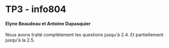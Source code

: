 # TP3 - info804
####  Elyne Beaudeau et Antoine Dupasquier

Nous avons traité complètement les questions jusqu'à 2.4.
Et partiellement jusqu'à la 2.5.